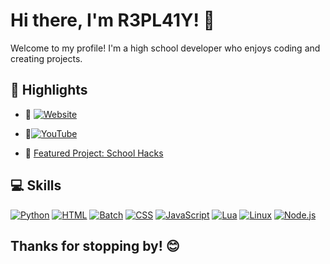 # Hi there, I'm R3PL41Y! 👋

Welcome to my profile! I'm a high school developer who enjoys coding and creating projects.

## 🌟 Highlights

- 🔗 [![Website](https://img.shields.io/badge/My_Website-Live-blue?style=flat&logo=github)](https://r3p41y.github.io/R3PL4Y-S-Website/)
- 🎥[![YouTube](https://img.shields.io/badge/YouTube-108K%20subs-FF0000?style=for-the-badge&logo=R3PL4Y&logoColor=white)](https://www.youtube.com/@Rekrap1)


- 🚀 [Featured Project: School Hacks]([https://github.com/R3PL41Y/School-Hacks](https://github.com/R3P41Y/School-hacks))

## 💻 Skills
[![Python](https://img.shields.io/badge/Python-3776AB?style=for-the-badge&logo=python&logoColor=white)](https://www.python.org)
[![HTML](https://img.shields.io/badge/HTML-E34F26?style=for-the-badge&logo=html5&logoColor=white)](https://developer.mozilla.org/en-US/docs/Web/HTML)
[![Batch](https://img.shields.io/badge/Batch-1f1f1f?style=for-the-badge&logo=windows&logoColor=white)](https://en.wikipedia.org/wiki/Batch_file)
[![CSS](https://img.shields.io/badge/CSS-1572B6?style=for-the-badge&logo=css3&logoColor=white)](https://developer.mozilla.org/en-US/docs/Web/CSS)
[![JavaScript](https://img.shields.io/badge/JavaScript-F7DF1E?style=for-the-badge&logo=javascript&logoColor=black)](https://developer.mozilla.org/en-US/docs/Web/JavaScript)
[![Lua](https://img.shields.io/badge/Lua-2C2D72?style=for-the-badge&logo=lua&logoColor=white)](https://www.lua.org)
[![Linux](https://img.shields.io/badge/Linux-FCC624?style=for-the-badge&logo=linux&logoColor=black)](https://www.linux.org)
[![Node.js](https://img.shields.io/badge/Node.js-339933?style=for-the-badge&logo=nodedotjs&logoColor=white)](https://nodejs.org)


## Thanks for stopping by! 😊
